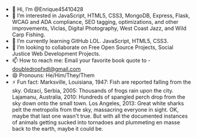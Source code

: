 - 👋 Hi, I’m @Enrique45410428
- 👀 I’m interested in JavaScript, HTML5, CSS3, MongoDB, Express, Flask, WCAG and ADA compliance, SEO tagging, optimizations, and other improvements, Viclas, Digital Photography, West Coast Jazz, and Wild Carp Fishing.
- 🌱 I’m currently learning GitHub LOL. JavaScript, HTML5, CSS3.
- 💞️ I’m looking to collaborate on Free Open Source Projects, Social Justice Web Development Projects.
- 📫 How to reach me: Email your favorite book quote to - doubledropfxdl@gmail.com
- 😄 Pronouns: He/Him/They/Them
- ⚡ Fun fact: Marksville, Louisiana, 1947: Fish are reported falling from the sky. Odzaci, Serbia, 2005: Thousands of frogs rain upon the city. Lajamanu, Australia, 2010: Hundreds of spangled perch drop from the sky down onto the small town. Los Angeles, 2013: Great white sharks pelt the metropolis from the sky, massacring everyone in sight.
OK, maybe that last one wasn't true. But with all the documented instances of animals getting sucked into tornadoes and plummeting en masse back to the earth, maybe it could be. 
<!---
Enrique45410428/Enrique45410428 is a ✨ special ✨ repository because its `README.md` (this file) appears on your GitHub profile.
You can click the Preview link to take a look at your changes.
--->

